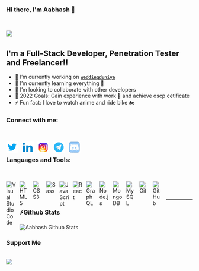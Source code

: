 ### Hi there, I'm Aabhash 👋
<br />

![](https://komarev.com/ghpvc/?username=Aabhashzzz1&color=blue&style=for-the-badge&label=PROFILE+VIEWS)
<br />

## I'm a Full-Stack Developer, Penetration Tester and Freelancer!!

- 🔭 I’m currently working on [**`weddingduniya`**](https://github.com/aamware/Weddingduniya)
- 🌱 I’m currently learning everything 🤣
- 👯 I’m looking to collaborate with other developers
- 🥅 2022 Goals: Gain experience with work 💸 and achieve oscp cetificate
- ⚡ Fun fact: I love to watch anime and ride bike 🏍️


### Connect with me:

<br />

[<img align="left" alt="Aabhash | Twitter" width="32px" src="./images/twitter.gif" style="padding-right:10px;"/>](https://twitter.com/aabhash_malviya)
&nbsp;
[<img align="left" alt="Aabhash | LinkedIn" width="32px" src="./images/linkedin.gif" style="padding-right:10px;" />](https://www.linkedin.com/in/aabhash-malviya/)
&nbsp;
[<img align="left" alt="Aabhash | Instagram" width="32px" src="./images/instagram.gif" style="padding-right:10px;" />](https://www.instagram.com/adware_malware/)
&nbsp;
[<img align="left" alt="Aabhash | Telegram" width="32px" src="./images/telegram.gif" style="padding-right:10px;" />](https://t.me/adware_malware)
&nbsp;
[<img align="left" alt="Aabhash | discord" width="32px" src="./images/discord.gif" />](https://discordapp.com/users/707131580782608386)


### Languages and Tools:
&nbsp;

<img align="left" alt="Visual Studio Code" width="26px" src="https://cdn.jsdelivr.net/gh/devicons/devicon/icons/vscode/vscode-original.svg" style="padding-right:10px;" />
<img align="left" alt="HTML5" width="26px" src="https://cdn.jsdelivr.net/gh/devicons/devicon/icons/html5/html5-original.svg" style="padding-right:10px;" />
<img align="left" alt="CSS3" width="26px" src="https://cdn.jsdelivr.net/gh/devicons/devicon/icons/css3/css3-original.svg" style="padding-right:10px;" />
<img align="left" alt="Sass" width="26px" src="https://cdn.jsdelivr.net/gh/devicons/devicon/icons/sass/sass-original.svg" style="padding-right:10px;" />
<img align="left" alt="JavaScript" width="26px" src="https://cdn.jsdelivr.net/gh/devicons/devicon/icons/javascript/javascript-original.svg" style="padding-right:10px;" />
<img align="left" alt="React" width="26px" src="https://cdn.jsdelivr.net/gh/devicons/devicon/icons/react/react-original.svg" style="padding-right:10px;" />
<img align="left" alt="GraphQL" width="26px" src="https://cdn.jsdelivr.net/gh/devicons/devicon/icons/graphql/graphql-plain.svg" style="padding-right:10px;" />
<img align="left" alt="Node.js" width="26px" src="https://cdn.jsdelivr.net/gh/devicons/devicon/icons/nodejs/nodejs-original.svg" style="padding-right:10px;" />
<img align="left" alt="MongoDB" width="26px" src="https://cdn.jsdelivr.net/gh/devicons/devicon/icons/mongodb/mongodb-original.svg" style="padding-right:10px;" />
<img align="left" alt="MySQL" width="26px" src="https://cdn.jsdelivr.net/gh/devicons/devicon/icons/mysql/mysql-original.svg" style="padding-right:10px;" />
<img align="left" alt="Git" width="26px" src="https://cdn.jsdelivr.net/gh/devicons/devicon/icons/git/git-original.svg" style="padding-right:10px;" />
<img align="left" alt="GitHub" width="26px" src="https://user-images.githubusercontent.com/3369400/139447912-e0f43f33-6d9f-45f8-be46-2df5bbc91289.png" style="padding-right:10px;" />
<br>
<br>

---

### ⚡Github Stats


![Aabhash Github Stats](https://github-readme-stats.vercel.app/api?username=Aabhashzzz1&show_icons=true&custom_title=Aabhashzzz1+Github+Stats&hide_border=false&count_private=true&title_color=blueviolet&icon_color=FFE400&bg_color=09131B&text_color=ffffff&border_color=0c1a25)


### **Support Me**

<br>
<a href="https://www.buymeacoffee.com/aamware"><img src="https://cdn.buymeacoffee.com/buttons/v2/default-blue.png" width="200" /></a>

